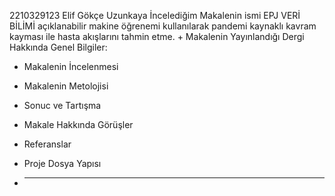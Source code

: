 2210329123 Elif Gökçe Uzunkaya
İncelediğim Makalenin ismi EPJ VERİ BİLİMİ açıklanabilir makine öğrenemi kullanılarak pandemi kaynaklı kavram kayması ile hasta akışlarını tahmin etme.
+
Makalenin Yayınlandığı Dergi Hakkında Genel Bilgiler:
+ Makalenin İncelenmesi
+ Makalenin Metolojisi
+ Sonuc ve Tartışma
+ Makale Hakkında Görüşler
+ Referanslar

+ Proje Dosya Yapısı
+ ---
